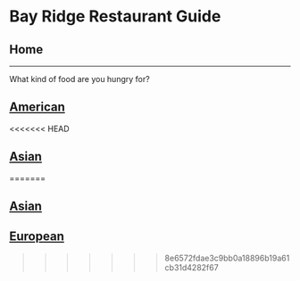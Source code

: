# Bay Ridge Restaurant Guide
## Home
---
What kind of food are you hungry for?
## [American](american/american.md)
<<<<<<< HEAD
## [Asian](asian/asian.md)
=======
## [Asian](asian/asian.md)
## [European](european/european.md)
>>>>>>> 8e6572fdae3c9bb0a18896b19a61cb31d4282f67
